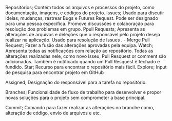 Repositórios; Contém todos os arquivos e processos do projeto, como documentação, imagens, e códigos do projeto.
Issues; Usado para discutir ideias, mudanças, rastrear Bugs e Futures Request. Pode ser designado para uma pessoa específica. Promove discussões e colaboração para resolução dos problemas em grupo.
Ppull Requests; Apresenta as alterações de arquivos e deleções que o responsável pelo projeto deseja realizar na aplicação. Usado para resolução de Issues .
      	- Merge Pull Request;  Fazer a fusão das alterações aprovadas pela equipa.
Watch; Apresenta todas as notificações com relação ao repositório. Todas as alterações realizadas nele, como novo Isseu, Pull Resquest or comment são adicionados. Também é notificado quando um Pull Resquest é fechado e fundido.
Star; Recurso para encontrar o repositório mais fácil.
Explore;  Input de pesquisa para encontrar projeto em GitHub
 
Assigned; Designação do responsável para a tarefa no repositório.
 
Branches; Funcionalidade de fluxo de trabalho para desenvolver e propor novas soluções para o projeto sem comprometer a base principal.
 
 Commit; Comando para fazer realizar as alterações no branche como, alteração de código, envio de arquivos e etc.
